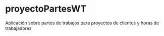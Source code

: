 # proyectoPartesWT
 Aplicación sobre partes de trabajos para proyectos de clientes y horas de trabajadores

